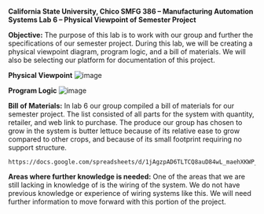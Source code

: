
**California State University, Chico
SMFG 386 – Manufacturing Automation Systems
Lab 6 – Physical Viewpoint of Semester Project**


**Objective:**
	The purpose of this lab is to work with our group and further the specifications of our semester project. During this lab, we will be creating a physical viewpoint diagram, program logic, and a bill of materials. We will also be selecting our platform for documentation of this project. 




**Physical Viewpoint**
![image](https://user-images.githubusercontent.com/80664067/113379173-9eaecf80-932d-11eb-8b86-3c8fe463954d.png)


**Program Logic**
![image](https://user-images.githubusercontent.com/80664067/113379211-bc7c3480-932d-11eb-8a62-800cafaae145.png)



**Bill of Materials:**
	In lab 6 our group compiled a bill of materials for our semester project. The list consisted of all parts for the system with quantity, retailer, and web link to purchase. The produce our group has chosen to grow in the system is butter lettuce because of its relative ease to grow compared to other crops, and because of its small footprint requiring no support structure. 
	
	https://docs.google.com/spreadsheets/d/1jAgzpAD6TLTCQ8auD84wL_maehXKWP_c/edit#gid=1572302299

**Areas where further knowledge is needed:**
	One of the areas that we are still lacking in knowledge of is the wiring of the system. We do not have previous knowledge or experience of wiring systems like this. We will need further information to move forward with this portion of the project.


